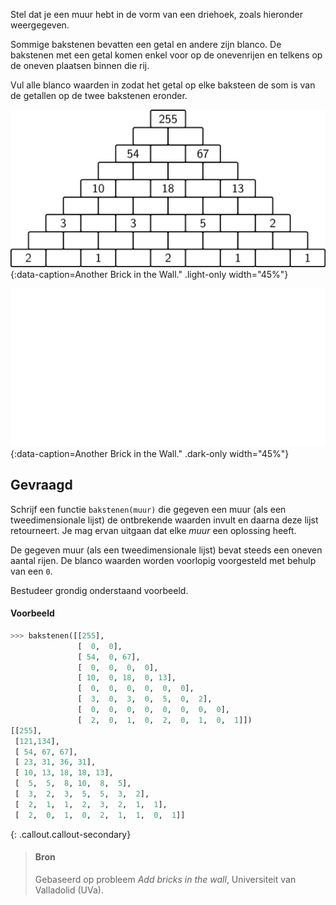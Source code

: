 Stel dat je een muur hebt in de vorm van een driehoek, zoals hieronder weergegeven. 

Sommige bakstenen bevatten een getal en andere zijn blanco. De bakstenen met een getal komen enkel voor op de onevenrijen en telkens op de oneven plaatsen binnen die rij. 

Vul alle blanco waarden in zodat het getal op elke baksteen de som is van de getallen op de twee bakstenen eronder.

![Another Brick in the Wall.](media/image.png "Another Brick in the Wall."){:data-caption=Another Brick in the Wall." .light-only width="45%"}

![Another Brick in the Wall.](media/image_dark.png "Another Brick in the Wall."){:data-caption=Another Brick in the Wall." .dark-only width="45%"}

## Gevraagd
Schrijf een functie `bakstenen(muur)` die gegeven een muur (als een tweedimensionale lijst) de ontbrekende waarden invult en daarna deze lijst retourneert. Je mag ervan uitgaan dat elke *muur* een oplossing heeft.

De gegeven muur (als een tweedimensionale lijst) bevat steeds een oneven aantal rijen. De blanco waarden worden voorlopig voorgesteld met behulp van een `0`.

Bestudeer grondig onderstaand voorbeeld.

#### Voorbeeld

```python
>>> bakstenen([[255],
               [  0,  0],
               [ 54,  0, 67],
               [  0,  0,  0,  0],
               [ 10,  0, 18,  0, 13],
               [  0,  0,  0,  0,  0,  0],
               [  3,  0,  3,  0,  5,  0,  2],
               [  0,  0,  0,  0,  0,  0,  0,  0],
               [  2,  0,  1,  0,  2,  0,  1,  0,  1]])
[[255],
 [121,134],
 [ 54, 67, 67],
 [ 23, 31, 36, 31],
 [ 10, 13, 18, 18, 13],
 [  5,  5,  8, 10,  8,  5],
 [  3,  2,  3,  5,  5,  3,  2],
 [  2,  1,  1,  2,  3,  2,  1,  1],
 [  2,  0,  1,  0,  2,  1,  1,  0,  1]]
```


{: .callout.callout-secondary}
>#### Bron
> Gebaseerd op probleem *Add bricks in the wall*, Universiteit van Valladolid (UVa). 
